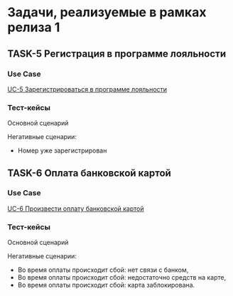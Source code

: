 # Задачи, реализуемые в рамках релиза 1

## TASK-5 Регистрация в программе лояльности

### Use Case

[UC-5 Зарегистрироваться в программе лояльности](../requirements.md#use-case_5)

### Тест-кейсы

Основной сценарий


Негативные сценарии:

- Номер уже зарегистрирован

## TASK-6 Оплата банковской картой

### Use Case

[UC-6 Произвести оплату банковской картой](../requirements.md#use-case_6)

### Тест-кейсы

Основной сценарий


Негативные сценарии:

- Во время оплаты происходит сбой: нет связи с банком,
- Во время оплаты происходит сбой: недостаточно средств на карте,
- Во время оплаты происходит сбой: карта заблокирована.


